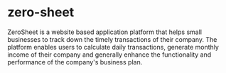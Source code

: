 # zero-sheet
ZeroSheet is a website based application platform that helps small businesses to track down the timely transactions of their company. The platform enables users to calculate daily transactions, generate monthly income of their company and  generally enhance the functionality and performance of the company's business plan.
